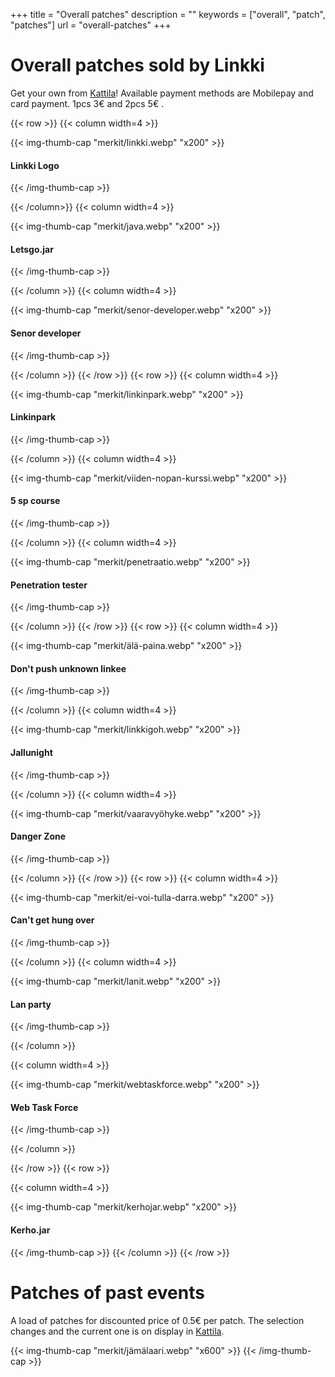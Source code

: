 +++
title = "Overall patches"
description = ""
keywords = ["overall", "patch", "patches"]
url = "overall-patches"
+++

# Overall patches sold by Linkki

Get your own from [Kattila](/en/kattila)!
Available payment methods are Mobilepay and card payment. 1pcs 3€ and 2pcs 5€ .

{{< row >}}
{{< column width=4 >}}

{{< img-thumb-cap "merkit/linkki.webp" "x200" >}}

#### Linkki Logo
{{< /img-thumb-cap >}}

{{< /column>}}
{{< column width=4 >}}

{{< img-thumb-cap "merkit/java.webp" "x200" >}}

#### Letsgo.jar
{{< /img-thumb-cap >}}

{{< /column >}}
{{< column width=4 >}}

{{< img-thumb-cap "merkit/senor-developer.webp" "x200" >}}

#### Senor developer
{{< /img-thumb-cap >}}

{{< /column >}}
{{< /row >}}
{{< row >}}
{{< column width=4 >}}

{{< img-thumb-cap "merkit/linkinpark.webp" "x200" >}}

#### Linkinpark
{{< /img-thumb-cap >}}

{{< /column >}}
{{< column width=4 >}}

{{< img-thumb-cap "merkit/viiden-nopan-kurssi.webp" "x200" >}}

#### 5 sp course
{{< /img-thumb-cap >}}

{{< /column >}}
{{< column width=4 >}}

{{< img-thumb-cap "merkit/penetraatio.webp" "x200" >}}

#### Penetration tester
{{< /img-thumb-cap >}}

{{< /column >}}
{{< /row >}}
{{< row >}}
{{< column width=4 >}}

{{< img-thumb-cap "merkit/älä-paina.webp" "x200" >}}

#### Don't push unknown linkee
{{< /img-thumb-cap >}}

{{< /column >}}
{{< column width=4 >}}

{{< img-thumb-cap "merkit/linkkigoh.webp" "x200" >}}

#### Jallunight
{{< /img-thumb-cap >}}

{{< /column >}}
{{< column width=4 >}}

{{< img-thumb-cap "merkit/vaaravyöhyke.webp" "x200" >}}

#### Danger Zone
{{< /img-thumb-cap >}}

{{< /column >}}
{{< /row >}}
{{< row >}}
{{< column width=4 >}}

{{< img-thumb-cap "merkit/ei-voi-tulla-darra.webp" "x200" >}}

#### Can't get hung over
{{< /img-thumb-cap >}}

{{< /column >}}
{{< column width=4 >}}

{{< img-thumb-cap "merkit/lanit.webp" "x200" >}}

#### Lan party
{{< /img-thumb-cap >}}

{{< /column >}}

{{< column width=4 >}}

{{< img-thumb-cap "merkit/webtaskforce.webp" "x200" >}}

#### Web Task Force
{{< /img-thumb-cap >}}

{{< /column >}}

{{< /row >}}
{{< row >}}

{{< column width=4 >}}

{{< img-thumb-cap "merkit/kerhojar.webp" "x200" >}}

#### Kerho.jar
{{< /img-thumb-cap >}}
{{< /column >}}
{{< /row >}}

# Patches of past events

A load of patches for discounted price of 0.5€ per patch. The selection
changes and the current one is on display in [Kattila](/en/kattila/).

{{< img-thumb-cap "merkit/jämälaari.webp" "x600" >}}
{{< /img-thumb-cap >}}
